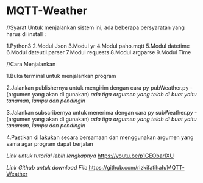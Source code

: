 # MQTT-Weather

//Syarat
Untuk menjalankan sistem ini, ada beberapa persyaratan yang harus di install :

1.Python3
2.Modul  Json
3.Modul yr
4.Modul paho.mqtt
5.Modul datetime
6.Modul dateutil.parser
7.Modul requests
8.Modul argparse
9.Modul Time

//Cara Menjalankan

1.Buka terminal untuk menjalankan program

2.Jalankan publishernya untuk mengirim dengan cara py pubWeather.py -(argumen yang akan di gunakan)
  *ada tiga argumen yang telah di buat yaitu tanaman, lampu dan pendingin*

3.Jalankan subscribernya untuk menerima dengan cara py subWeather.py -(argumen yang akan di gunakan)
  *ada tiga argumen yang telah di buat yaitu tanaman, lampu dan pendingin*

4.Pastikan di lakukan secara bersamaan dan menggunakan argumen yang sama agar program dapat berjalan 

*Link untuk tutorial lebih lengkapnya*
https://youtu.be/p1GEObarIXU

*Link Github untuk download File*
https://github.com/rizkifatihah/MQTT-Weather
